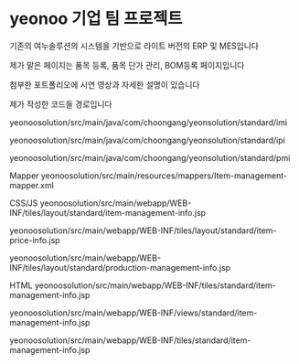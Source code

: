 # yeonoo 기업 팀 프로젝트
기존의 여누솔루션의 시스템을 기반으로 라이트 버전의 ERP 및 MES입니다

제가 맡은 페이지는 품목 등록, 품목 단가 관리, BOM등록 페이지입니다

첨부한 포트폴리오에 시연 영상과 자세한 설명이 있습니다

제가 작성한 코드들 경로입니다

yeonoosolution/src/main/java/com/choongang/yeonsolution/standard/imi

yeonoosolution/src/main/java/com/choongang/yeonsolution/standard/ipi

yeonoosolution/src/main/java/com/choongang/yeonsolution/standard/pmi

Mapper
yeonoosolution/src/main/resources/mappers/Item-management-mapper.xml

CSS/JS
yeonoosolution/src/main/webapp/WEB-INF/tiles/layout/standard/item-management-info.jsp

yeonoosolution/src/main/webapp/WEB-INF/tiles/layout/standard/item-price-info.jsp

yeonoosolution/src/main/webapp/WEB-INF/tiles/layout/standard/production-management-info.jsp

HTML
yeonoosolution/src/main/webapp/WEB-INF/tiles/standard/item-management-info.jsp

yeonoosolution/src/main/webapp/WEB-INF/views/standard/item-management-info.jsp

yeonoosolution/src/main/webapp/WEB-INF/tiles/standard/item-management-info.jsp
